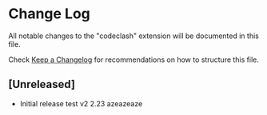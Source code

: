 # Change Log

All notable changes to the "codeclash" extension will be documented in this file.

Check [Keep a Changelog](http://keepachangelog.com/) for recommendations on how to structure this file.

## [Unreleased]


- Initial release
 test v2 2.23 azeazeaze 